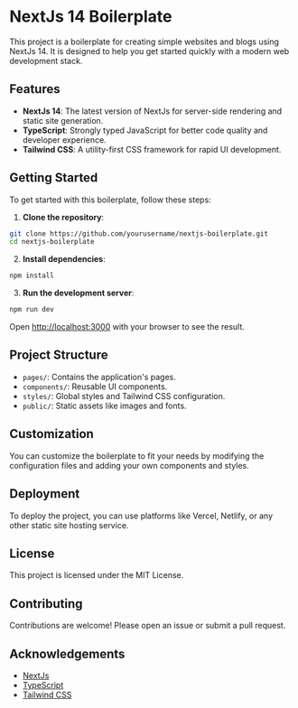 # NextJs 14 Boilerplate

This project is a boilerplate for creating simple websites and blogs using NextJs 14. It is designed to help you get started quickly with a modern web development stack.

## Features

-   **NextJs 14**: The latest version of NextJs for server-side rendering and static site generation.
-   **TypeScript**: Strongly typed JavaScript for better code quality and developer experience.
-   **Tailwind CSS**: A utility-first CSS framework for rapid UI development.

## Getting Started

To get started with this boilerplate, follow these steps:

1. **Clone the repository**:

```bash
git clone https://github.com/yourusername/nextjs-boilerplate.git
cd nextjs-boilerplate
```

2. **Install dependencies**:

```bash
npm install
```

3. **Run the development server**:

```bash
npm run dev
```

Open [http://localhost:3000](http://localhost:3000) with your browser to see the result.

## Project Structure

-   `pages/`: Contains the application's pages.
-   `components/`: Reusable UI components.
-   `styles/`: Global styles and Tailwind CSS configuration.
-   `public/`: Static assets like images and fonts.

## Customization

You can customize the boilerplate to fit your needs by modifying the configuration files and adding your own components and styles.

## Deployment

To deploy the project, you can use platforms like Vercel, Netlify, or any other static site hosting service.

## License

This project is licensed under the MIT License.

## Contributing

Contributions are welcome! Please open an issue or submit a pull request.

## Acknowledgements

-   [NextJs](https://nextjs.org/)
-   [TypeScript](https://www.typescriptlang.org/)
-   [Tailwind CSS](https://tailwindcss.com/)

